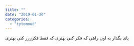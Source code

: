 ```yaml
---
title: ""
date: "2019-01-26"
categories: 
  - "tytomood"
---
```


‌‎پای بگذار به اون راهی که فکر کنی بهتری که فقط فکرررر کنی بهتری
